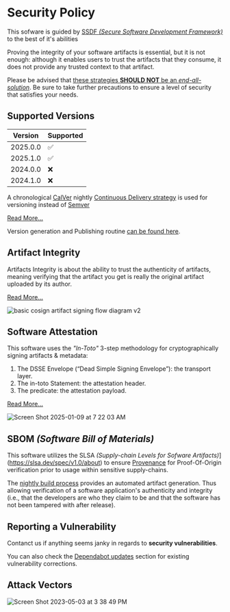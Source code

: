 # Security Policy

This sofware is guided by [SSDF _(Secure Software Development Framework)_](https://csrc.nist.gov/Projects/ssdf) to the best of it's abilities 

Proving the integrity of your software artifacts is essential, but it is not enough:
although it enables users to trust the artifacts that they consume, it does not provide any trusted context to that artifact.

Please be advised that [these strategies **SHOULD NOT** be an _end-all-solution_](https://caremad.io/posts/2013/07/packaging-signing-not-holy-grail).
Be sure to take further precautions to ensure a level of security that satisfies your needs.

## Supported Versions

| Version | Supported          |
| ------- | ------------------ |
| 2025.0.0   | :white_check_mark: |
| 2025.1.0   | :white_check_mark: |
| 2024.0.0   | :x: |
| 2024.1.0   | :x: |


A chronological [CalVer](https://calver.org) nightly [Continuous Delivery strategy](.github/workflows/nightly.yml) is used for versioning instead of [Semver](https://semver.org)

[Read More...](./posts/cal-ver.md)

Version generation and Publishing routine [can be found here](https://github.com/devpunks/snuggsi/tree/main/bin#version).

## Artifact Integrity

Artifacts Integrity is about the ability to trust the authenticity of artifacts, meaning verifying that the artifact you get is really the original artifact uploaded by its author.

[Read More...](https://legitsecurity.com/blog/why-you-can-still-get-hacked-even-after-signing-your-software-artifacts)

![basic cosign artifact signing flow diagram v2](https://github.com/user-attachments/assets/05d95c8c-e41c-4174-b555-9dd5caa83b02)


## Software Attestation

This software uses the _"In-Toto"_ 3-step methodology for cryptographically signing artifacts & metadata:

  1. The DSSE Envelope (“Dead Simple Signing Envelope”): the transport layer.
  2. The in-toto Statement: the attestation header.
  3. The predicate: the attestation payload.

[Read More...](https://legitsecurity.com/blog/slsa-provenance-blog-series-part-1-what-is-software-attestation)

![Screen Shot 2025-01-09 at 7 22 03 AM](https://github.com/user-attachments/assets/5e7f7b0c-36ab-4a63-b046-08d33a4df684)


## SBOM _(Software Bill of Materials)_

This software utilizes the SLSA _(Supply-chain Levels for Sofware Artifacts)_](https://slsa.dev/spec/v1.0/about)
to ensure [Provenance](https://csrc.nist.gov/glossary/term/provenance) for Proof-Of-Origin verification prior to usage within sensitive supply-chains.

The [nightly build process](.github/workflows/nightly.yml) provides an automated artifact generation.
Thus allowing verification of a software application's authenticity and integrity 
(i.e., that the developers are who they claim to be and that the software has not been tampered with after release).


## Reporting a Vulnerability

Contanct us if anything seems janky in regards to **security vulnerabilities**.

You can also check the [Dependabot updates](https://github.com/devpunks/snuggsi/security/dependabot) section for existing vulnerability corrections.

## Attack Vectors

![Screen Shot 2023-05-03 at 3 38 49 PM](https://github.com/user-attachments/assets/d7c86857-0166-44f8-aae8-7691942310a7)
